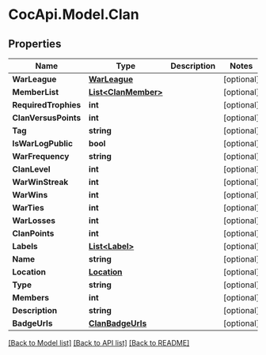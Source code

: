 # CocApi.Model.Clan
## Properties

Name | Type | Description | Notes
------------ | ------------- | ------------- | -------------
**WarLeague** | [**WarLeague**](WarLeague.md) |  | [optional] 
**MemberList** | [**List&lt;ClanMember&gt;**](ClanMember.md) |  | [optional] 
**RequiredTrophies** | **int** |  | [optional] 
**ClanVersusPoints** | **int** |  | [optional] 
**Tag** | **string** |  | [optional] 
**IsWarLogPublic** | **bool** |  | [optional] 
**WarFrequency** | **string** |  | [optional] 
**ClanLevel** | **int** |  | [optional] 
**WarWinStreak** | **int** |  | [optional] 
**WarWins** | **int** |  | [optional] 
**WarTies** | **int** |  | [optional] 
**WarLosses** | **int** |  | [optional] 
**ClanPoints** | **int** |  | [optional] 
**Labels** | [**List&lt;Label&gt;**](Label.md) |  | [optional] 
**Name** | **string** |  | [optional] 
**Location** | [**Location**](Location.md) |  | [optional] 
**Type** | **string** |  | [optional] 
**Members** | **int** |  | [optional] 
**Description** | **string** |  | [optional] 
**BadgeUrls** | [**ClanBadgeUrls**](ClanBadgeUrls.md) |  | [optional] 

[[Back to Model list]](../README.md#documentation-for-models) [[Back to API list]](../README.md#documentation-for-api-endpoints) [[Back to README]](../README.md)

